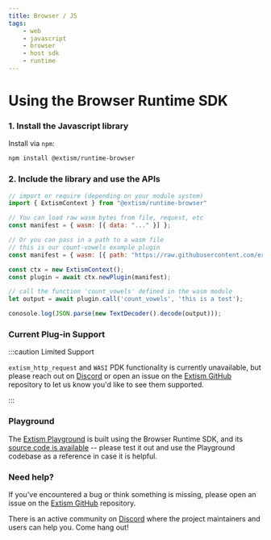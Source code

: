 ```yaml
---
title: Browser / JS
tags:
    - web
    - javascript
    - browser
    - host sdk
    - runtime
---
```


# Using the Browser Runtime SDK

### 1. Install the Javascript library

Install via `npm`:
```sh
npm install @extism/runtime-browser
```

### 2. Include the library and use the APIs

```javascript title=app.js
// import or require (depending on your module system)
import { ExtismContext } from "@extism/runtime-browser"

// You can load raw wasm bytes from file, request, etc
const manifest = { wasm: [{ data: "..." }] };

// Or you can pass in a path to a wasm file
// this is our count-vowels example plugin
const manifest = { wasm: [{ path: "https://raw.githubusercontent.com/extism/extism/main/wasm/code.wasm" }] };

const ctx = new ExtismContext();
const plugin = await ctx.newPlugin(manifest);

// call the function 'count_vowels' defined in the wasm module
let output = await plugin.call('count_vowels', 'this is a test');

conosole.log(JSON.parse(new TextDecoder().decode(output)));
```

### Current Plug-in Support

:::caution Limited Support

`extism_http_request` and `WASI` PDK functionality is currently unavailable, but please reach out on [Discord](https://discord.gg/cx3usBCWnc) or open an issue on the [Extism GitHub](https://github.com/extism/extism) repository to let us know you'd like to see them supported.

:::

### Playground

The [Extism Playground](https://playground.extism.org) is built using the Browser Runtime SDK, and its [source code is available](https://github.com/extism/playground) -- please test it out and use the Playground codebase as a reference in case it is helpful.

### Need help?

If you've encountered a bug or think something is missing, please open an issue on the [Extism GitHub](https://github.com/extism/extism) repository.

There is an active community on [Discord](https://discord.gg/cx3usBCWnc) where the project maintainers and users can help you. Come hang out!

